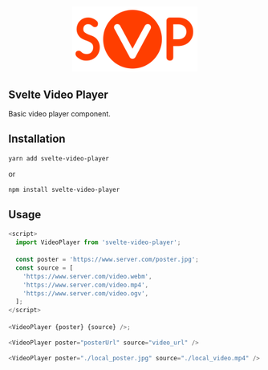 <div align="center">
  <img src="./svp.svg" alt="svp" width="250" alt="SVP logo" />
</div>

## Svelte Video Player

Basic video player component.

## Installation

```bash
yarn add svelte-video-player
```

or

```bash
npm install svelte-video-player
```

## Usage

```js
<script>
  import VideoPlayer from 'svelte-video-player';

  const poster = 'https://www.server.com/poster.jpg';
  const source = [
    'https://www.server.com/video.webm',
    'https://www.server.com/video.mp4',
    'https://www.server.com/video.ogv',
  ];
</script>

<VideoPlayer {poster} {source} />;
```

```js
<VideoPlayer poster="posterUrl" source="video_url" />
```

```js
<VideoPlayer poster="./local_poster.jpg" source="./local_video.mp4" />
```
